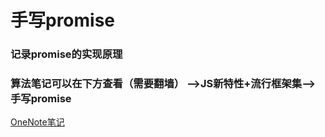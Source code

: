 # 手写promise
### 记录promise的实现原理
### 算法笔记可以在下方查看（需要翻墙）  -->JS新特性+流行框架集-->手写promise
[OneNote笔记](https://1drv.ms/u/s!AsRmC2wcOgkJgXkLnjhnEKVvR9x1)
